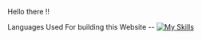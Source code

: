 Hello there !!

Languages Used For building this Website -- [![My Skills](https://skillicons.dev/icons?i=js,html,css)](https://skillicons.dev)